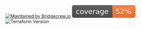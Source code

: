 [![Maintained by Bridgecrew.io](https://img.shields.io/badge/maintained%20by-bridgecrew.io-blueviolet)](https://bridgecrew.io)
[![code_coverage](https://raw.githubusercontent.com/bridgecrewio/AirIAM/master/coverage.svg?sanitize=true)](https://github.com/bridgecrewio/checkov/actions?query=workflow%3Acoverage)
![Terraform Version](https://img.shields.io/badge/tf-%3E%3D0.12.0-blue.svg)
